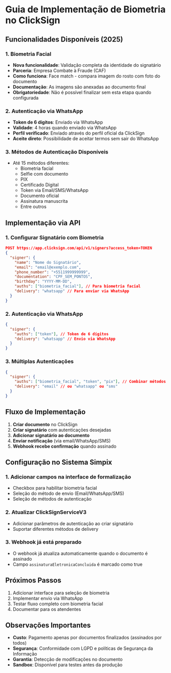 # Guia de Implementação de Biometria no ClickSign

## Funcionalidades Disponíveis (2025)

### 1. Biometria Facial
- **Nova funcionalidade**: Validação completa da identidade do signatário
- **Parceria**: Empresa Combate à Fraude (CAF) 
- **Como funciona**: Face match - compara imagem do rosto com foto do documento
- **Documentação**: As imagens são anexadas ao documento final
- **Obrigatoriedade**: Não é possível finalizar sem esta etapa quando configurada

### 2. Autenticação via WhatsApp
- **Token de 6 dígitos**: Enviado via WhatsApp
- **Validade**: 4 horas quando enviado via WhatsApp
- **Perfil verificado**: Enviado através do perfil oficial da ClickSign
- **Aceite direto**: Possibilidade de aceitar termos sem sair do WhatsApp

### 3. Métodos de Autenticação Disponíveis
- Até 15 métodos diferentes:
  - Biometria facial
  - Selfie com documento
  - PIX
  - Certificado Digital
  - Token via Email/SMS/WhatsApp
  - Documento oficial
  - Assinatura manuscrita
  - Entre outros

## Implementação via API

### 1. Configurar Signatário com Biometria
```json
POST https://app.clicksign.com/api/v1/signers?access_token=TOKEN
{
  "signer": {
    "name": "Nome do Signatário",
    "email": "email@exemplo.com",
    "phone_number": "+5511999999999",
    "documentation": "CPF_SEM_PONTOS",
    "birthday": "YYYY-MM-DD",
    "auths": ["biometria_facial"], // Para biometria facial
    "delivery": "whatsapp" // Para enviar via WhatsApp
  }
}
```

### 2. Autenticação via WhatsApp
```json
{
  "signer": {
    "auths": ["token"], // Token de 6 dígitos
    "delivery": "whatsapp" // Envio via WhatsApp
  }
}
```

### 3. Múltiplas Autenticações
```json
{
  "signer": {
    "auths": ["biometria_facial", "token", "pix"], // Combinar métodos
    "delivery": "email" // ou "whatsapp" ou "sms"
  }
}
```

## Fluxo de Implementação

1. **Criar documento** no ClickSign
2. **Criar signatário** com autenticações desejadas
3. **Adicionar signatário ao documento**
4. **Enviar notificação** (via email/WhatsApp/SMS)
5. **Webhook recebe confirmação** quando assinado

## Configuração no Sistema Simpix

### 1. Adicionar campos na interface de formalização
- Checkbox para habilitar biometria facial
- Seleção do método de envio (Email/WhatsApp/SMS)
- Seleção de métodos de autenticação

### 2. Atualizar ClickSignServiceV3
- Adicionar parâmetros de autenticação ao criar signatário
- Suportar diferentes métodos de delivery

### 3. Webhook já está preparado
- O webhook já atualiza automaticamente quando o documento é assinado
- Campo `assinaturaEletronicaConcluida` é marcado como true

## Próximos Passos

1. Adicionar interface para seleção de biometria
2. Implementar envio via WhatsApp
3. Testar fluxo completo com biometria facial
4. Documentar para os atendentes

## Observações Importantes

- **Custo**: Pagamento apenas por documentos finalizados (assinados por todos)
- **Segurança**: Conformidade com LGPD e políticas de Segurança da Informação
- **Garantia**: Detecção de modificações no documento
- **Sandbox**: Disponível para testes antes da produção